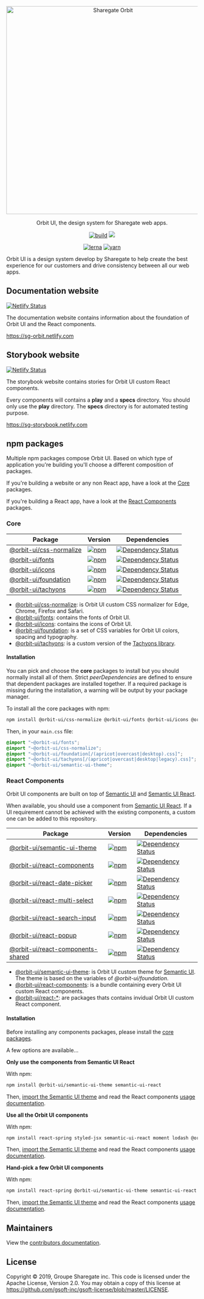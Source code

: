 <p align="center">
    <img alt="Sharegate Orbit" src="https://raw.githubusercontent.com/gsoft-inc/sg-orbit/master/assets/orbit.svg?sanitize=true" width="546">
</p>

<p align="center">
  Orbit UI, the design system for Sharegate web apps.
</p>

<p align=center>
    <a href="https://circleci.com/gh/gsoft-inc/sg-orbit/tree/master"><img alt="build" src="https://img.shields.io/circleci/build/github/gsoft-inc/sg-orbit/master"></a>
    <a href="https://david-dm.org/gsoft-inc/sg-orbit?type=dev" title="devDependencies"><img src="https://david-dm.org/gsoft-inc/sg-orbit/dev-status.svg"/></a>
</p>

<p align=center>
    <a href="https://lerna.js.org"><img alt="lerna" src="https://img.shields.io/badge/maintained%20with-lerna-cc00ff.svg" /></a>
    <a href="https://yarnpkg.com"><img alt="yarn" src="https://img.shields.io/badge/dependencies%20managed%20by-yarn-blue" /></a>
</p>

Orbit UI is a design system develop by Sharegate to help create the best experience for our customers and drive consistency between all our web apps.

## Documentation website

[![Netlify Status](https://api.netlify.com/api/v1/badges/65b52a34-8224-4783-bed2-64ffd05d36af/deploy-status)](https://app.netlify.com/sites/sg-orbit/deploys)

The documentation website contains information about the foundation of Orbit UI and the React components.

https://sg-orbit.netlify.com

## Storybook website

[![Netlify Status](https://api.netlify.com/api/v1/badges/4b420380-aed1-4dc6-b002-6efe7b413025/deploy-status)](https://app.netlify.com/sites/sg-storybook/deploys)

The storybook website contains stories for Orbit UI custom React components.

Every components will contains a **play** and a **specs** directory. You should only use the **play** directory. The **specs** directory is for automated testing purpose.

https://sg-storybook.netlify.com

## npm packages

Multiple npm packages compose Orbit UI. Based on which type of application you're building you'll choose a different composition of packages.

If you're building a website or any non React app, have a look at the [Core](#core) packages.

If you're building a React app, have a look at the [React Components](#react-components) packages.

### Core

| Package | Version | Dependencies |
|--------|-------|------------|
| [@orbit-ui/css-normalize](/packages/css-normalize) | [![npm](https://img.shields.io/npm/v/@orbit-ui/css-normalize.svg?maxAge=3600)](https://www.npmjs.com/package/@orbit-ui/css-normalize) | [![Dependency Status](https://img.shields.io/david/gsoft-inc/sg-orbit.svg?path=packages/css-normalize)](https://david-dm.org/gsoft-inc/sg-orbit.svg?path=packages/css-normalize) |
| [@orbit-ui/fonts](/packages/fonts) | [![npm](https://img.shields.io/npm/v/@orbit-ui/fonts.svg?maxAge=3600)](https://www.npmjs.com/package/@orbit-ui/fonts) | [![Dependency Status](https://img.shields.io/david/gsoft-inc/sg-orbit.svg?path=packages/fonts)](https://david-dm.org/gsoft-inc/sg-orbit.svg?path=packages/fonts) |
| [@orbit-ui/icons](/packages/icons) | [![npm](https://img.shields.io/npm/v/@orbit-ui/icons.svg?maxAge=3600)](https://www.npmjs.com/package/@orbit-ui/icons) | [![Dependency Status](https://img.shields.io/david/gsoft-inc/sg-orbit.svg?path=packages/icons)](https://david-dm.org/gsoft-inc/sg-orbit.svg?path=packages/icons) |
| [@orbit-ui/foundation](/packages/foundation) | [![npm](https://img.shields.io/npm/v/@orbit-ui/foundation.svg?maxAge=3600)](https://www.npmjs.com/package/@orbit-ui/foundation) | [![Dependency Status](https://img.shields.io/david/gsoft-inc/sg-orbit.svg?path=packages/foundation)](https://david-dm.org/gsoft-inc/sg-orbit.svg?path=packages/foundation) |
| [@orbit-ui/tachyons](/packages/tachyons) | [![npm](https://img.shields.io/npm/v/@orbit-ui/tachyons.svg?maxAge=3600)](https://www.npmjs.com/package/@orbit-ui/tachyons) | [![Dependency Status](https://img.shields.io/david/gsoft-inc/sg-orbit.svg?path=packages/tachyons)](https://david-dm.org/gsoft-inc/sg-orbit.svg?path=packages/tachyons) |

- [@orbit-ui/css-normalize](/packages/css-normalize): is Orbit UI custom CSS normalizer for Edge, Chrome, Firefox and Safari.
- [@orbit-ui/fonts](/packages/fonts): contains the fonts of Orbit UI.
- [@orbit-ui/icons](/packages/icons): contains the icons of Orbit UI.
- [@orbit-ui/foundation](/packages/foundation): is a set of CSS variables for Orbit UI colors, spacing and typography.
- [@orbit-ui/tachyons](/packages/tachyons): is a custom version of the [Tachyons library](https://github.com/tachyons-css/tachyons).

#### Installation

You can pick and choose the **core** packages to install but you should normally install all of them. Strict *peerDependencies* are defined to ensure that dependent packages are installed together. If a required package is missing during the installation, a warning will be output by your package manager.

To install all the core packages with npm:

```bash
npm install @orbit-ui/css-normalize @orbit-ui/fonts @orbit-ui/icons @orbit-ui/foundation @orbit-ui/tachyons
```

Then, in your `main.css` file:

```css
@import "~@orbit-ui/fonts";
@import "~@orbit-ui/css-normalize";
@import "~@orbit-ui/foundation[/(apricot|overcast|desktop).css]";
@import "~@orbit-ui/tachyons[/(apricot|overcast|desktop|legacy).css]";
@import "~@orbit-ui/semantic-ui-theme";
```

### React Components

Orbit UI components are built on top of [Semantic UI](https://semantic-ui.com/) and [Semantic UI React](https://react.semantic-ui.com/).

When available, you should use a component from [Semantic UI React](https://react.semantic-ui.com/). If a UI requirement cannot be achieved with the existing components, a custom one can be added to this repository.

| Package | Version | Dependencies |
|--------|-------|------------|
| [@orbit-ui/semantic-ui-theme](/packages/semantic-ui-theme) | [![npm](https://img.shields.io/npm/v/@orbit-ui/semantic-ui-theme.svg?maxAge=3600)](https://www.npmjs.com/package/@orbit-ui/semantic-ui-theme) | [![Dependency Status](https://img.shields.io/david/gsoft-inc/sg-orbit.svg?path=packages/semantic-ui-theme)](https://david-dm.org/gsoft-inc/sg-orbit.svg?path=packages/semantic-ui-theme) |
| [@orbit-ui/react-components](/packages/react-components) | [![npm](https://img.shields.io/npm/v/@orbit-ui/react-components.svg?maxAge=3600)](https://www.npmjs.com/package/@orbit-ui/react-components) | [![Dependency Status](https://img.shields.io/david/gsoft-inc/sg-orbit.svg?path=packages/react-components)](https://david-dm.org/gsoft-inc/sg-orbit.svg?path=packages/react-components) |
| [@orbit-ui/react-date-picker](/packages/react-components/components/date-picker) | [![npm](https://img.shields.io/npm/v/@orbit-ui/react-date-picker.svg?maxAge=3600)](https://www.npmjs.com/package/@orbit-ui/react-date-picker) | [![Dependency Status](https://img.shields.io/david/gsoft-inc/sg-orbit.svg?path=packages/react-components/components/date-picker)](https://david-dm.org/gsoft-inc/sg-orbit.svg?path=packages/react-components/components/date-picker) |
| [@orbit-ui/react-multi-select](/packages/react-components/components/multi-select) | [![npm](https://img.shields.io/npm/v/@orbit-ui/react-multi-select.svg?maxAge=3600)](https://www.npmjs.com/package/@orbit-ui/react-multi-select) | [![Dependency Status](https://img.shields.io/david/gsoft-inc/sg-orbit.svg?path=packages/react-components/components/multi-select)](https://david-dm.org/gsoft-inc/sg-orbit.svg?path=packages/react-components/components/multi-select) |
| [@orbit-ui/react-search-input](/packages/react-components/components/search-input) | [![npm](https://img.shields.io/npm/v/@orbit-ui/react-search-input.svg?maxAge=3600)](https://www.npmjs.com/package/@orbit-ui/react-search-input) | [![Dependency Status](https://img.shields.io/david/gsoft-inc/sg-orbit.svg?path=packages/react-components/components/search-input)](https://david-dm.org/gsoft-inc/sg-orbit.svg?path=packages/react-components/components/search-input) |
| [@orbit-ui/react-popup](/packages/react-components/components/popup) | [![npm](https://img.shields.io/npm/v/@orbit-ui/react-popup.svg?maxAge=3600)](https://www.npmjs.com/package/@orbit-ui/react-popup) | [![Dependency Status](https://img.shields.io/david/gsoft-inc/sg-orbit.svg?path=packages/react-components/components/popup)](https://david-dm.org/gsoft-inc/sg-orbit.svg?path=packages/react-components/components/popup) |
| [@orbit-ui/react-components-shared](/packages/react-components/components/shared) | [![npm](https://img.shields.io/npm/v/@orbit-ui/react-components-shared.svg?maxAge=3600)](https://www.npmjs.com/package/@orbit-ui/react-components-shared) | [![Dependency Status](https://img.shields.io/david/gsoft-inc/sg-orbit.svg?path=packages/react-components/components/shared)](https://david-dm.org/gsoft-inc/sg-orbit.svg?path=packages/react-components/components/shared) |

- [@orbit-ui/semantic-ui-theme](/packages/semantic-ui-theme): is Orbit UI custom theme for [Semantic UI](https://semantic-ui.com/). The theme is based on the variables of *@orbit-ui/foundation*.
- [@orbit-ui/react-components](/packages/react-components): is a bundle containing every Orbit UI custom React components.
- [@orbit-ui/react-*](/packages/react-components/components): are packages thats contains invidual Orbit UI custom React component. 

#### Installation

Before installing any components packages, please install the [core packages](#core).

A few options are available...

**Only use the components from Semantic UI React**

With npm:

```bash
npm install @orbit-ui/semantic-ui-theme semantic-ui-react
```

Then, [import the Semantic UI theme](/packages/semantic-ui-theme#installation) and read the React components [usage documentation](https://sg-orbit.netlify.com).

**Use all the Orbit UI components**

With npm:

```bash
npm install react-spring styled-jsx semantic-ui-react moment lodash @orbit-ui/semantic-ui-theme @orbit-ui/react-components
```

Then, [import the Semantic UI theme](/packages/semantic-ui-theme#installation) and read the React components [usage documentation](https://sg-orbit.netlify.com).

**Hand-pick a few Orbit UI components**

With npm:

```bash
npm install react-spring @orbit-ui/semantic-ui-theme semantic-ui-react @orbit-ui/react-*
```

Then, [import the Semantic UI theme](/packages/semantic-ui-theme#installation) and read the React components [usage documentation](https://sg-orbit.netlify.com).

## Maintainers

View the [contributors documentation](CONTRIBUTING.md).

## License

Copyright © 2019, Groupe Sharegate inc. This code is licensed under the Apache License, Version 2.0. You may obtain a copy of this license at https://github.com/gsoft-inc/gsoft-license/blob/master/LICENSE.

